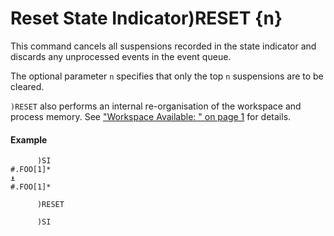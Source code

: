 




<h1 class="heading"><span class="name">Reset State Indicator</span><span class="command">)RESET {n}</span></h1>

This command cancels all suspensions recorded in the state indicator and discards any unprocessed events in the event queue.


The optional parameter `n` specifies that only the top `n` suspensions are to be cleared.


`)RESET` also performs an internal re-organisation of the workspace and process memory. See ["Workspace Available: " on page 1](../../system-functions/system-functions-a-z/system-functions-a-z/wa.md)  for details.

#### Example
```apl
      )SI
#.FOO[1]*
⍎
#.FOO[1]*
 
      )RESET
 
      )SI
```



